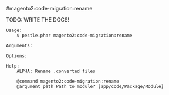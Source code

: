 #magento2:code-migration:rename

TODO: WRITE THE DOCS!
    
    Usage: 
        $ pestle.phar magento2:code-migration:rename
    
    Arguments:
    
    Options:
    
    Help:
        ALPHA: Rename .converted files
        
        @command magento2:code-migration:rename
        @argument path Path to module? [app/code/Package/Module]
    
    
    